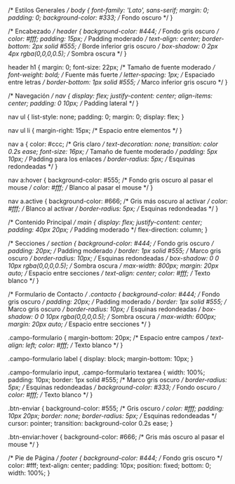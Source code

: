 /* Estilos Generales */
body {
    font-family: 'Lato', sans-serif;
    margin: 0;
    padding: 0;
    background-color: #333; /* Fondo oscuro */
}

/* Encabezado */
header {
    background-color: #444; /* Fondo gris oscuro */
    color: #fff;
    padding: 15px; /* Padding moderado */
    text-align: center;
    border-bottom: 2px solid #555; /* Borde inferior gris oscuro */
    box-shadow: 0 2px 4px rgba(0,0,0,0.5); /* Sombra oscura */
}

header h1 {
    margin: 0;
    font-size: 22px; /* Tamaño de fuente moderado */
    font-weight: bold; /* Fuente más fuerte */
    letter-spacing: 1px; /* Espaciado entre letras */
    border-bottom: 1px solid #555; /* Marco inferior gris oscuro */
}

/* Navegación */
nav {
    display: flex;
    justify-content: center;
    align-items: center;
    padding: 0 10px; /* Padding lateral */
}

nav ul {
    list-style: none;
    padding: 0;
    margin: 0;
    display: flex;
}

nav ul li {
    margin-right: 15px; /* Espacio entre elementos */
}

nav a {
    color: #ccc; /* Gris claro */
    text-decoration: none;
    transition: color 0.2s ease;
    font-size: 16px; /* Tamaño de fuente moderado */
    padding: 5px 10px; /* Padding para los enlaces */
    border-radius: 5px; /* Esquinas redondeadas */
}

nav a:hover {
    background-color: #555; /* Fondo gris oscuro al pasar el mouse */
    color: #fff; /* Blanco al pasar el mouse */
}

nav a.active {
    background-color: #666; /* Gris más oscuro al activar */
    color: #fff; /* Blanco al activar */
    border-radius: 5px; /* Esquinas redondeadas */
}

/* Contenido Principal */
main {
    display: flex;
    justify-content: center;
    padding: 40px 20px; /* Padding moderado */
    flex-direction: column;
}

/* Secciones */
section {
    background-color: #444; /* Fondo gris oscuro */
    padding: 20px; /* Padding moderado */
    border: 1px solid #555; /* Marco gris oscuro */
    border-radius: 10px; /* Esquinas redondeadas */
    box-shadow: 0 0 10px rgba(0,0,0,0.5); /* Sombra oscura */
    max-width: 800px;
    margin: 20px auto; /* Espacio entre secciones */
    text-align: center;
    color: #fff; /* Texto blanco */
}

/* Formulario de Contacto */
.contacto {
    background-color: #444; /* Fondo gris oscuro */
    padding: 20px; /* Padding moderado */
    border: 1px solid #555; /* Marco gris oscuro */
    border-radius: 10px; /* Esquinas redondeadas */
    box-shadow: 0 0 10px rgba(0,0,0,0.5); /* Sombra oscura */
    max-width: 600px;
    margin: 20px auto; /* Espacio entre secciones */
}

.campo-formulario {
    margin-bottom: 20px; /* Espacio entre campos */
    text-align: left;
    color: #fff; /* Texto blanco */
}

.campo-formulario label {
    display: block;
    margin-bottom: 10px;
}

.campo-formulario input, .campo-formulario textarea {
    width: 100%;
    padding: 10px;
    border: 1px solid #555; /* Marco gris oscuro */
    border-radius: 5px; /* Esquinas redondeadas */
    background-color: #333; /* Fondo oscuro */
    color: #fff; /* Texto blanco */
}

.btn-enviar {
    background-color: #555; /* Gris oscuro */
    color: #fff;
    padding: 10px 20px;
    border: none;
    border-radius: 5px; /* Esquinas redondeadas */
    cursor: pointer;
    transition: background-color 0.2s ease;
}

.btn-enviar:hover {
    background-color: #666; /* Gris más oscuro al pasar el mouse */
}

/* Pie de Página */
footer {
    background-color: #444; /* Fondo gris oscuro */
    color: #fff;
    text-align: center;
    padding: 10px;
    position: fixed;
    bottom: 0;
    width: 100%;
}
